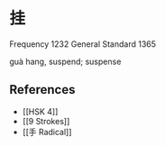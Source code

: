 # 挂
Frequency 1232
General Standard 1365

guà
hang, suspend; suspense

## References
- [[HSK 4]]
- [[9 Strokes]]
- [[手 Radical]]